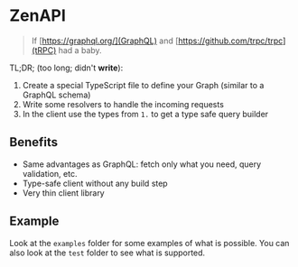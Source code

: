 # ZenAPI

> If [https://graphql.org/](GraphQL) and [https://github.com/trpc/trpc](tRPC)
> had a baby.

TL;DR; (too long; didn't **write**):

1. Create a special TypeScript file to define your Graph (similar to a GraphQL
   schema)
2. Write some resolvers to handle the incoming requests
3. In the client use the types from `1.` to get a type safe query builder

## Benefits

- Same advantages as GraphQL: fetch only what you need, query validation, etc.
- Type-safe client without any build step
- Very thin client library

## Example

Look at the `examples` folder for some examples of what is possible. You can
also look at the `test` folder to see what is supported.
